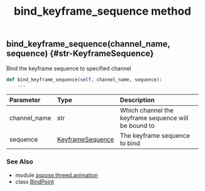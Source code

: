 ﻿---
title: bind_keyframe_sequence method
second_title: Aspose.3D for Python via .NET API References
description: 
type: docs
weight: 30
url: /python-net/aspose.threed.animation/bindpoint/bind_keyframe_sequence/
is_root: false
---

## bind_keyframe_sequence(channel_name, sequence) {#str-KeyframeSequence}

Bind the keyframe sequence to specified channel



```python
def bind_keyframe_sequence(self, channel_name, sequence):
    ...
```


| Parameter | Type | Description |
| :- | :- | :- |
| channel_name | str | Which channel the keyframe sequence will be bound to |
| sequence | [KeyframeSequence](/3d/python-net/aspose.threed.animation/keyframesequence) | The keyframe sequence to bind |



### See Also
* module [aspose.threed.animation](../../)
* class [BindPoint](/3d/python-net/aspose.threed.animation/bindpoint)
